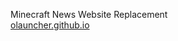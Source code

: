 Minecraft News Website Replacement<br>
[olauncher.github.io](https://github.com/olauncher/olauncher.github.io)
